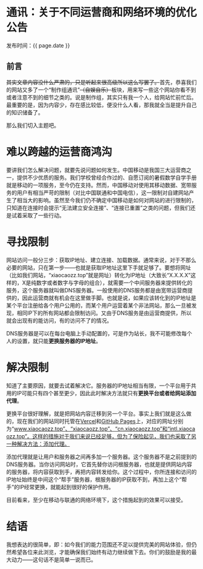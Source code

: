 # 通讯：关于不同运营商和网络环境的优化公告

发布时间：{{ page.date }}

## 前言

~~其实文章内容没什么严肃的，只是听起来很高级所以这么写罢了。~~首先，恭喜我们的网站又多了一个“制作组通讯”~~（自娱自乐）~~板块，用来写一些这个网站你看不到或者注意不到的细节之类的。说是制作组，其实只有我一个人，给网站忙前忙后。最重要的是，因为内容少，存在感比较低，便没什么人看，那我就全当是提升自己的知识储备了。

那么我们切入主题吧。

# 难以跨越的运营商鸿沟

要讲我们怎么解决问题，就要先说问题如何发生。中国移动是我国三大运营商之一，提供不少优质的服务。我们学校曾经合作过的、自愿订阅的暑假数学自学手册就是移动的一项服务，至今仍在支持。然而，中国移动对使用其移动数据、宽带服务的用户有相当严苛的限制（对比中国联通和中国电信），这一限制对自建网站产生了相当大的影响。虽然至今我们仍不确定中国移动是如何对网站的进行限制的，只知道在连接时会提示“无法建立安全连接”、“连接已重置”之类的问题，但我们还是试着采取了一些行动。

# 寻找限制

网站访问一般分三步：获取IP地址、建立连接、加载数据。通常来说，对于不那么必要的网站，只在第一步——也就是获取IP地址这里下手就足够了。要想将网址（比如我们网站，“xiaocaozz.top”就是网址）转化为IP地址（大致长“X.X.X.X”这样的，X是纯数字或者数字与字母的组合），就需要一个中间服务器来提供转化的服务，这个服务器就叫做DNS服务器。一般使用的DNS服务都是由宽带运营商提供的，因此运营商就有机会在这里做手脚。也就是说，如果应该转化到的IP地址是某个平台注册给各个用户公用的，而某个用户运营着某个非法网站，那么一旦被发现，相同IP下的所有网站都会限制访问。又由于DNS服务是由运营商提供，所以就会出现有的能访问，有的访问不了的情况。

DNS服务器是可以在每台电脑上手动配置的，可是作为站长，我不可能修改每个人的设置，就只能**更换服务器的IP地址**。

# 解决限制

知道了主要原因，就要去试着解决它。服务器的IP地址相当有限，一个平台用于共用的IP可能只有四个甚至更少，因此此时解决方法就只有**更换平台或者给网站添加代理**。

更换平台很好理解，就是把网站内容迁移到另一个平台。事实上我们就是这么做的，现在我们的网站同时托管在[Vercel](https://vercel.com)和[GitHub Pages](https://pages.github.com)上，对应的网址分别为“www.xiaocaozz.top”、“xiaocaozz.top”、“cn.xiaocaozz.top”和“intl.xiaocaozz.top”。这样的措施对于我们来说已经足够，但为了保险起见，我们也采取了另一种解决方法：添加代理。

添加代理就是让用户和服务器之间再多加一个服务器。这个服务器不是之前提到的DNS服务器。当你访问网站时，它首先替你访问根服务器，也就是提供网站内容的服务器，将内容获取到手，再把内容转发给你。这个过程中，你所连接和访问的IP地址始终是中间这个“帮手”服务器，根服务器的IP获取不到，再加上这个“帮手”的IP经常更换，就能起到很好的保护作用。

目前看来，至少在移动与联通的网络环境下，这个措施起到的效果可以接受。

# 结语

我想表达的很简单，即：如今我们的能力范围还不足以提供完美的网站体验，但仍然希望各位来此浏览，才能确保我们始终有动力继续做下去。你们的鼓励是我的最大动力——这句话不是简单一说而已。
